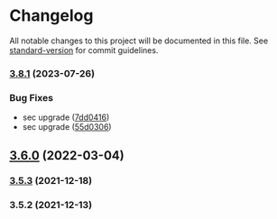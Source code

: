 # Changelog

All notable changes to this project will be documented in this file. See [standard-version](https://github.com/conventional-changelog/standard-version) for commit guidelines.

### [3.8.1](https://github.com/koatty/koatty_cli/compare/v3.6.0...v3.8.1) (2023-07-26)


### Bug Fixes

* sec upgrade ([7dd0416](https://github.com/koatty/koatty_cli/commit/7dd04162801000ed353cae72040985796293a0fe))
* sec upgrade ([55d0306](https://github.com/koatty/koatty_cli/commit/55d0306a64e862b7b734444f27a7dd778f7f4bf8))

## [3.6.0](https://github.com/koatty/koatty_cli/compare/v3.5.3...v3.6.0) (2022-03-04)

### [3.5.3](https://github.com/thinkkoa/koatty_cli/compare/v3.5.2...v3.5.3) (2021-12-18)

### 3.5.2 (2021-12-13)
